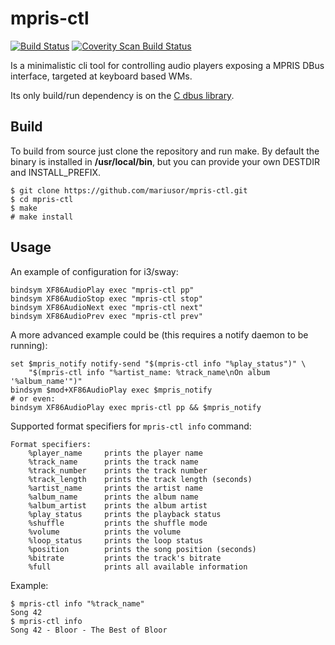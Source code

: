 # mpris-ctl 

[![Build Status](https://travis-ci.org/mariusor/mpris-ctl.svg?branch=master)](https://travis-ci.org/mariusor/mpris-ctl)
[![Coverity Scan Build Status](https://img.shields.io/coverity/scan/12309.svg)](https://scan.coverity.com/projects/mariusor-mpris-ctl)


Is a minimalistic cli tool for controlling audio players exposing a MPRIS DBus interface, targeted at keyboard based WMs.

Its only build/run dependency is on the [C dbus library](https://dbus.freedesktop.org/doc/api/html/index.html).

## Build

To build from source just clone the repository and run make. 
By default the binary is installed in **/usr/local/bin**, but you can provide your own DESTDIR and INSTALL_PREFIX.

````
$ git clone https://github.com/mariusor/mpris-ctl.git
$ cd mpris-ctl
$ make 
# make install
````

## Usage

An example of configuration for i3/sway:

````
bindsym XF86AudioPlay exec "mpris-ctl pp"
bindsym XF86AudioStop exec "mpris-ctl stop"
bindsym XF86AudioNext exec "mpris-ctl next"
bindsym XF86AudioPrev exec "mpris-ctl prev"
````

A more advanced example could be (this requires a notify daemon to be running):

````
set $mpris_notify notify-send "$(mpris-ctl info "%play_status")" \
    "$(mpris-ctl info "%artist_name: %track_name\nOn album '%album_name'")"
bindsym $mod+XF86AudioPlay exec $mpris_notify
# or even:
bindsym XF86AudioPlay exec mpris-ctl pp && $mpris_notify
````

Supported format specifiers for `mpris-ctl info` command:

```
Format specifiers:
    %player_name     prints the player name
    %track_name      prints the track name
    %track_number    prints the track number
    %track_length    prints the track length (seconds)
    %artist_name     prints the artist name
    %album_name      prints the album name
    %album_artist    prints the album artist
    %play_status     prints the playback status
    %shuffle         prints the shuffle mode
    %volume          prints the volume
    %loop_status     prints the loop status
    %position        prints the song position (seconds)
    %bitrate         prints the track's bitrate
    %full            prints all available information

```

Example: 

```
$ mpris-ctl info "%track_name"
Song 42
$ mpris-ctl info
Song 42 - Bloor - The Best of Bloor

```
